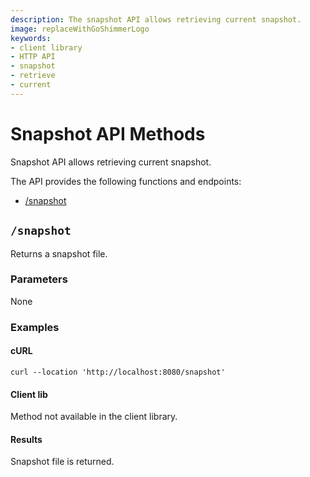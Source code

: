 ```yaml
---
description: The snapshot API allows retrieving current snapshot.
image: replaceWithGoShimmerLogo
keywords:
- client library
- HTTP API
- snapshot
- retrieve
- current
---
```

# Snapshot API Methods

Snapshot API allows retrieving current snapshot.

The API provides the following functions and endpoints:

* [/snapshot](#snapshot)


##  `/snapshot`

Returns a snapshot file.

### Parameters
None

### Examples

#### cURL

```shell
curl --location 'http://localhost:8080/snapshot'
```

#### Client lib 

Method not available in the client library.


#### Results

Snapshot file is returned.